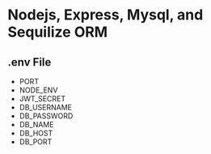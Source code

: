 # Nodejs, Express, Mysql, and Sequilize ORM

## .env File
- PORT 
- NODE_ENV  
- JWT_SECRET 
- DB_USERNAME 
- DB_PASSWORD 
- DB_NAME 
- DB_HOST 
- DB_PORT 
